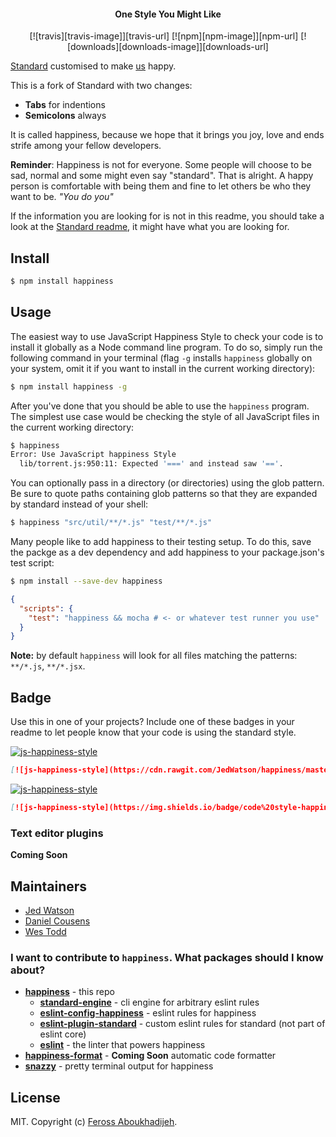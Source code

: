 <h4 align="center">One Style You Might Like</h4>

<p align="center">
[![travis][travis-image]][travis-url]
[![npm][npm-image]][npm-url]
[![downloads][downloads-image]][downloads-url]
</p>

[travis-image]: https://travis-ci.org/JedWatson/happiness.svg?branch=master
[travis-url]: https://travis-ci.org/JedWatson/happiness
[npm-image]: https://img.shields.io/npm/v/happiness.svg?style=flat
[npm-url]: https://npmjs.org/package/happiness
[downloads-image]: https://img.shields.io/npm/dm/happiness.svg?style=flat
[downloads-url]: https://npmjs.org/package/happiness

[Standard](https://github.com/feross/standard) customised to make [us](#maintainers) happy.

This is a fork of Standard with two changes:

- **Tabs** for indentions
- **Semicolons** always

It is called happiness, because we hope that it brings you joy, love and ends strife among your fellow developers.

**Reminder**: Happiness is not for everyone.  Some people will choose to be sad, normal and some might even say "standard".
That is alright.  A happy person is comfortable with being them and fine to let others be who they want to be.  *"You do you"*

If the information you are looking for is not in this readme, you should take a look at the [Standard readme](https://github.com/feross/standard), it might have what you are looking for.

## Install

```bash
$ npm install happiness
```

## Usage

The easiest way to use JavaScript Happiness Style to check your code is to install it
globally as a Node command line program. To do so, simply run the following command in
your terminal (flag `-g` installs `happiness` globally on your system, omit it if you want
to install in the current working directory):

```bash
$ npm install happiness -g
```

After you've done that you should be able to use the `happiness` program. The simplest use
case would be checking the style of all JavaScript files in the current working directory:

```bash
$ happiness
Error: Use JavaScript happiness Style
  lib/torrent.js:950:11: Expected '===' and instead saw '=='.
```

You can optionally pass in a directory (or directories) using the glob pattern. Be sure to quote paths containing glob patterns so that they are expanded by standard instead of your shell:

```bash
$ happiness "src/util/**/*.js" "test/**/*.js"
```

Many people like to add happiness to their testing setup. To do this, save the packge as a dev dependency and add happiness to your package.json's test script:

```bash
$ npm install --save-dev happiness
```

```json
{
  "scripts": {
    "test": "happiness && mocha # <- or whatever test runner you use"
  }
}
```

**Note:** by default `happiness` will look for all files matching the patterns: `**/*.js`, `**/*.jsx`.

## Badge

Use this in one of your projects? Include one of these badges in your readme to
let people know that your code is using the standard style.

[![js-happiness-style](https://cdn.rawgit.com/JedWatson/happiness/master/badge.svg)](https://github.com/JedWatson/happiness)

```markdown
[![js-happiness-style](https://cdn.rawgit.com/JedWatson/happiness/master/badge.svg)](https://github.com/JedWatson/happiness)
```

[![js-happiness-style](https://img.shields.io/badge/code%20style-happiness-brightgreen.svg)](https://github.com/JedWatson/happiness)

```markdown
[![js-happiness-style](https://img.shields.io/badge/code%20style-happiness-brightgreen.svg)](https://github.com/JedWatson/happiness)
```

### Text editor plugins

**Coming Soon**

## Maintainers

- [Jed Watson](https://www.github.com/JedWatson)
- [Daniel Cousens](https://www.github.com/dcousens)
- [Wes Todd](https://www.github.com/wesleytodd)

### I want to contribute to `happiness`. What packages should I know about?

- **[happiness](https://github.com/JedWatson/happiness)** - this repo
  - **[standard-engine](https://github.com/flet/standard-engine)** - cli engine for arbitrary eslint rules
  - **[eslint-config-happiness](https://github.com/wesleytodd/eslint-config-happiness)** - eslint rules for happiness
  - **[eslint-plugin-standard](https://github.com/xjamundx/eslint-plugin-standard)** - custom eslint rules for standard (not part of eslint core)
  - **[eslint](https://github.com/eslint/eslint)** - the linter that powers happiness
- **[happiness-format]()** - **Coming Soon** automatic code formatter
- **[snazzy](https://github.com/feross/snazzy)** - pretty terminal output for happiness

## License

MIT. Copyright (c) [Feross Aboukhadijeh](http://feross.org).
